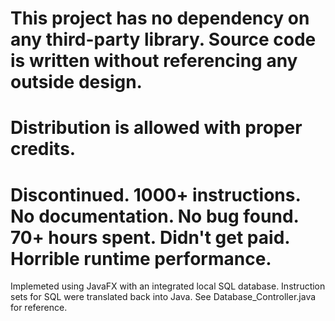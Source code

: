 # This project has no dependency on any third-party library. Source code is written without referencing any outside design.
# Distribution is allowed with proper credits.
# Discontinued. 1000+ instructions. No documentation. No bug found. 70+ hours spent. Didn't get paid. Horrible runtime performance.

Implemeted using JavaFX with an integrated local SQL database. Instruction sets for SQL were translated back into Java. See Database_Controller.java for reference.
